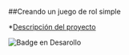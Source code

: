 ##Creando un juego de rol simple

*[Descripción del proyecto]()

![Badge en Desarollo](https://img.shields.io/badge/STATUS-EN%20DESAROLLO-green)
